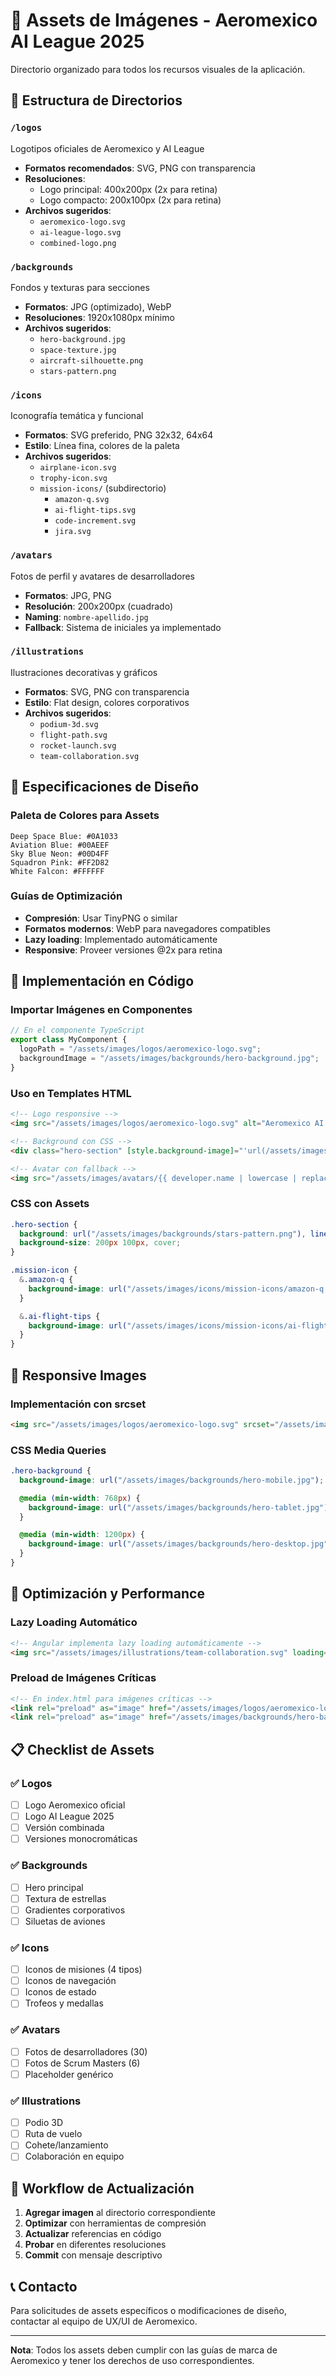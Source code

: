 # 📸 Assets de Imágenes - Aeromexico AI League 2025

Directorio organizado para todos los recursos visuales de la aplicación.

## 📁 Estructura de Directorios

### `/logos`

Logotipos oficiales de Aeromexico y AI League

- **Formatos recomendados**: SVG, PNG con transparencia
- **Resoluciones**:
  - Logo principal: 400x200px (2x para retina)
  - Logo compacto: 200x100px (2x para retina)
- **Archivos sugeridos**:
  - `aeromexico-logo.svg`
  - `ai-league-logo.svg`
  - `combined-logo.png`

### `/backgrounds`

Fondos y texturas para secciones

- **Formatos**: JPG (optimizado), WebP
- **Resoluciones**: 1920x1080px mínimo
- **Archivos sugeridos**:
  - `hero-background.jpg`
  - `space-texture.jpg`
  - `aircraft-silhouette.png`
  - `stars-pattern.png`

### `/icons`

Iconografía temática y funcional

- **Formatos**: SVG preferido, PNG 32x32, 64x64
- **Estilo**: Línea fina, colores de la paleta
- **Archivos sugeridos**:
  - `airplane-icon.svg`
  - `trophy-icon.svg`
  - `mission-icons/` (subdirectorio)
    - `amazon-q.svg`
    - `ai-flight-tips.svg`
    - `code-increment.svg`
    - `jira.svg`

### `/avatars`

Fotos de perfil y avatares de desarrolladores

- **Formatos**: JPG, PNG
- **Resolución**: 200x200px (cuadrado)
- **Naming**: `nombre-apellido.jpg`
- **Fallback**: Sistema de iniciales ya implementado

### `/illustrations`

Ilustraciones decorativas y gráficos

- **Formatos**: SVG, PNG con transparencia
- **Estilo**: Flat design, colores corporativos
- **Archivos sugeridos**:
  - `podium-3d.svg`
  - `flight-path.svg`
  - `rocket-launch.svg`
  - `team-collaboration.svg`

## 🎨 Especificaciones de Diseño

### Paleta de Colores para Assets

```
Deep Space Blue: #0A1033
Aviation Blue: #00AEEF
Sky Blue Neon: #00D4FF
Squadron Pink: #FF2D82
White Falcon: #FFFFFF
```

### Guías de Optimización

- **Compresión**: Usar TinyPNG o similar
- **Formatos modernos**: WebP para navegadores compatibles
- **Lazy loading**: Implementado automáticamente
- **Responsive**: Proveer versiones @2x para retina

## 🔧 Implementación en Código

### Importar Imágenes en Componentes

```typescript
// En el componente TypeScript
export class MyComponent {
  logoPath = "/assets/images/logos/aeromexico-logo.svg";
  backgroundImage = "/assets/images/backgrounds/hero-background.jpg";
}
```

### Uso en Templates HTML

```html
<!-- Logo responsive -->
<img src="/assets/images/logos/aeromexico-logo.svg" alt="Aeromexico AI League" class="logo-responsive" />

<!-- Background con CSS -->
<div class="hero-section" [style.background-image]="'url(/assets/images/backgrounds/hero-background.jpg)'"></div>

<!-- Avatar con fallback -->
<img src="/assets/images/avatars/{{ developer.name | lowercase | replace:' ':'-' }}.jpg" [alt]="developer.name" (error)="useInitialsAvatar($event)" class="developer-avatar" />
```

### CSS con Assets

```scss
.hero-section {
  background: url("/assets/images/backgrounds/stars-pattern.png"), linear-gradient(180deg, var(--deep-space-blue) 0%, rgba(0, 46, 109, 0.3) 100%);
  background-size: 200px 100px, cover;
}

.mission-icon {
  &.amazon-q {
    background-image: url("/assets/images/icons/mission-icons/amazon-q.svg");
  }

  &.ai-flight-tips {
    background-image: url("/assets/images/icons/mission-icons/ai-flight-tips.svg");
  }
}
```

## 📱 Responsive Images

### Implementación con srcset

```html
<img src="/assets/images/logos/aeromexico-logo.svg" srcset="/assets/images/logos/aeromexico-logo.svg 1x, /assets/images/logos/aeromexico-logo@2x.svg 2x" alt="Aeromexico AI League" />
```

### CSS Media Queries

```scss
.hero-background {
  background-image: url("/assets/images/backgrounds/hero-mobile.jpg");

  @media (min-width: 768px) {
    background-image: url("/assets/images/backgrounds/hero-tablet.jpg");
  }

  @media (min-width: 1200px) {
    background-image: url("/assets/images/backgrounds/hero-desktop.jpg");
  }
}
```

## 🚀 Optimización y Performance

### Lazy Loading Automático

```html
<!-- Angular implementa lazy loading automáticamente -->
<img src="/assets/images/illustrations/team-collaboration.svg" loading="lazy" alt="Team Collaboration" />
```

### Preload de Imágenes Críticas

```html
<!-- En index.html para imágenes críticas -->
<link rel="preload" as="image" href="/assets/images/logos/aeromexico-logo.svg" />
<link rel="preload" as="image" href="/assets/images/backgrounds/hero-background.jpg" />
```

## 📋 Checklist de Assets

### ✅ Logos

- [ ] Logo Aeromexico oficial
- [ ] Logo AI League 2025
- [ ] Versión combinada
- [ ] Versiones monocromáticas

### ✅ Backgrounds

- [ ] Hero principal
- [ ] Textura de estrellas
- [ ] Gradientes corporativos
- [ ] Siluetas de aviones

### ✅ Icons

- [ ] Iconos de misiones (4 tipos)
- [ ] Iconos de navegación
- [ ] Iconos de estado
- [ ] Trofeos y medallas

### ✅ Avatars

- [ ] Fotos de desarrolladores (30)
- [ ] Fotos de Scrum Masters (6)
- [ ] Placeholder genérico

### ✅ Illustrations

- [ ] Podio 3D
- [ ] Ruta de vuelo
- [ ] Cohete/lanzamiento
- [ ] Colaboración en equipo

## 🔄 Workflow de Actualización

1. **Agregar imagen** al directorio correspondiente
2. **Optimizar** con herramientas de compresión
3. **Actualizar** referencias en código
4. **Probar** en diferentes resoluciones
5. **Commit** con mensaje descriptivo

## 📞 Contacto

Para solicitudes de assets específicos o modificaciones de diseño, contactar al equipo de UX/UI de Aeromexico.

---

**Nota**: Todos los assets deben cumplir con las guías de marca de Aeromexico y tener los derechos de uso correspondientes.
